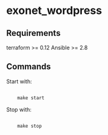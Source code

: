 # exonet_wordpress

## Requirements

terraform >= 0.12
Ansible >= 2.8

## Commands

Start with:

```Makefile

    make start
```

Stop with:

```Makefile

    make stop